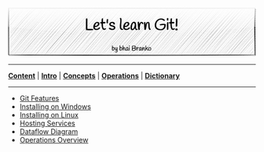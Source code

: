 <p align='center'>
 <img src='../Assets/banners/banner-bhai-branko.png' />
</p>

________________________________________________________________________________
[**Content**](../README.md) |
[**Intro**](../01-Introduction/introduction.md) |
[**Concepts**](../02-Concepts/concepts.md) |
[**Operations**](../03-Operations/operations.md) |
[**Dictionary**](../04-Appendix/dictionary.md)
_______________________________________________________________________________

- [Git Features](01-git-features.md)
- [Installing on Windows](02-windows-installation.md)
- [Installing on Linux](03-linux-installation.md)
- [Hosting Services](04-hosting-services.md)
- [Dataflow Diagram](05-dataflow-overview.md)
- [Operations Overview](06-operations-overview.md)